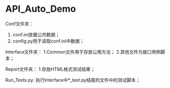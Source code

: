 # API_Auto_Demo

Conf文件夹：
1. conf.ini放置公共数据；
2. config.py用于读取conf.ini中数据；

Interface文件夹：
1.Common文件用于存放公用方法；
2.其他文件为接口用例脚本；

Report文件夹：
1.存放HTML格式测试结果；

Run_Tests.py:
执行Interface中*_test.py结尾的文件中的测试脚本；
